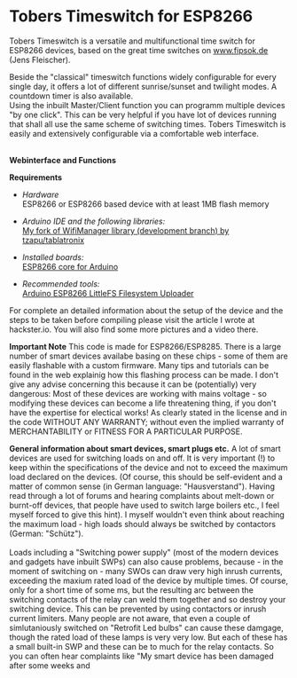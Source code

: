 # Tobers Timeswitch for ESP8266
Tobers Timeswitch is a versatile and multifunctional time switch for ESP8266 devices, based on the great time switches on www.fipsok.de (Jens Fleischer).

Beside the "classical" timeswitch functions widely configurable for every single day, it offers a lot of different sunrise/sunset and twilight modes. A countdown timer is also available.<br>
Using the inbuilt Master/Client function you can programm multiple devices "by one click". This can be very helpful if you have lot of devices running that shall all use the same scheme of switching times.
Tobers Timeswitch is easily and extensively configurable via a comfortable web interface.<br>
<br>

**Webinterface and Functions**



**Requirements**<br>
* *Hardware*<br>
ESP8266 or ESP8266 based device with at least 1MB flash memory <br>

* *Arduino IDE and the following libraries:*<br>
[My fork of WifiManager library (development branch) by tzapu/tablatronix](https://github.com/ElToberino/WiFiManager_for_Multidisplay)<br>

* *Installed boards:*<br>
[ESP8266 core for Arduino](https://github.com/esp8266/Arduino)<br>

* *Recommended tools:*<br>
[Arduino ESP8266 LittleFS Filesystem Uploader](https://github.com/earlephilhower/arduino-esp8266littlefs-plugin)<br>


For complete an detailed information about the setup of the device and the steps to be taken before compiling please visit the article I wrote at hackster.io. You will also find some more pictures and a video there.

**Important Note**
This code is made for ESP8266/ESP8285. There is a large number of smart devices availabe basing on these chips - some of them are easily flashable with a custom firmware. Many tips and tutorials can be found in the web explainig how this flashing process can be made. I don't give any advise concerning this because it can be (potentially) very dangerous: Most of these devices are working with mains voltage - so modifying these devices can become a life threatening thing, if you don't have the expertise for electical works!
As clearly stated in the license and in the code WITHOUT ANY WARRANTY; without even the implied warranty of MERCHANTABILITY or FITNESS FOR A PARTICULAR PURPOSE.

**General information about smart devices, smart plugs etc.**
A lot of smart devices are used for switching loads on and off. It is very important (!) to keep within the specifications of the device and not to exceed the maximum load declared on the devices. (Of course, this should be self-evident and a matter of common sense (in German language: "Hausverstand"). Having read through a lot of forums and hearing complaints about melt-down or burnt-off devices, that people have used to switch large boilers etc., I feel myself forced to give this hint).
I myself wouldn't even think about reaching the maximum load - high loads should always be switched by contactors (German: "Schütz").<br>
<br>
Loads including a "Switching power supply" (most of the modern devices and gadgets have inbuilt SWPs) can also cause problems, because - in the moment of switching on - many SWOs can draw very high inrush currents, exceeding the maxium rated load of the device by multiple times. Of course, only for a short time of some ms, but the resulting arc between the switching contacts of the relay can weld them together and so destroy your switching device. This can be prevented by using contactors or inrush current limiters.
Many people are not aware, that even a couple of simlutaniously switched on "Retrofit Led bulbs" can cause these damgage, though the rated load of these lamps is very very low. But each of these has a small built-in SWP and these can be to much for the relay contacts. So you can often hear complaints like "My smart device has been damaged after some weeks and 
